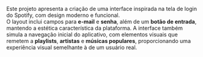 Este projeto apresenta a criação de uma interface inspirada na tela de login do Spotify, com design moderno e funcional.  
O layout inclui campos para **e-mail** e **senha**, além de um **botão de entrada**, mantendo a estética característica da plataforma.
A interface também simula a navegação inicial do aplicativo, com elementos visuais que remetem a **playlists**, **artistas** e **músicas populares**, proporcionando uma experiência visual semelhante à de um usuário real.
